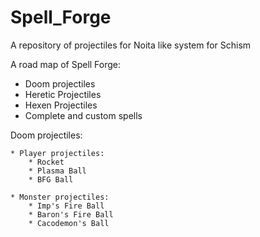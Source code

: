 # Spell_Forge
A repository of projectiles for Noita like system for Schism

A road map of Spell Forge:
* Doom projectiles
* Heretic Projectiles
* Hexen Projectiles
* Complete and custom spells


Doom projectiles:

	* Player projectiles:
		* Rocket
		* Plasma Ball
		* BFG Ball
		
	* Monster projectiles:
		* Imp's Fire Ball
		* Baron's Fire Ball
		* Cacodemon's Ball